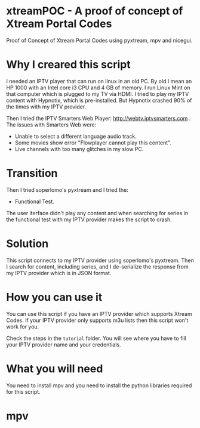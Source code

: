 # xtreamPOC - A proof of concept of Xtream Portal Codes
Proof of Concept of Xtream Portal Codes using pyxtream, mpv and nicegui.

# Why I creared this script
I needed an IPTV player that can run on linux in an old PC.
By old I mean an HP 1000 with an Intel core i3 CPU and 4 GB of memory.
I run Linux Mint on that computer which is plugged to my TV via HDMI.
I tried to play my IPTV content with Hypnotix, which is pre-installed.
But Hypnotix crashed 90% of the times with my IPTV provider.

Then I tried the IPTV Smarters Web Player: http://webtv.iptvsmarters.com . The issues with Smarters Web were:
* Unable to select a different language audio track.
* Some movies show error "Flowplayer cannot play this content".
* Live channels with too many glitches in my slow PC.

# Transition
Then I tried soperlomo's pyxtream and I tried the:

* Functional Test.

The user iterface didn't play any content and when searching for
series in the functional test with my IPTV provider makes the
script to crash.

# Solution
This script connects to my IPTV provider using soperlomo's pyxtream.
Then I search for content, including series, and I de-serialize the
response from my IPTV provider which is in JSON format.

# How you can use it
You can use this script if you have an IPTV provider which supports Xtream Codes. If your IPTV provider only supports m3u lists then this script won't work for you.

Check the steps in the <code>tutorial</code> folder. You will see where you have to fill your IPTV provider name and your credentials.

# What you will need
You need to install mpv and you need to install the python libraries required for this script.

# mpv

